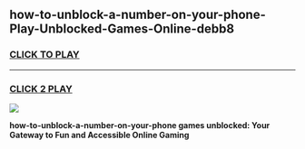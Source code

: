 
## how-to-unblock-a-number-on-your-phone-Play-Unblocked-Games-Online-debb8
<h3>
<a href="https://premium76.site?title=how-to-unblock-a-number-on-your-phone&ref=25A">CLICK TO PLAY</a></h3>
<hr>

<h3>
<a href="https://premium76.site?title=how-to-unblock-a-number-on-your-phone&ref=25A">CLICK 2 PLAY</a>
  
</h3>

<a href="https://premium76.site?title=how-to-unblock-a-number-on-your-phone&ref=25A"><img src="https://clearcache.store/games.png"></a>


**how-to-unblock-a-number-on-your-phone games unblocked: Your Gateway to Fun and Accessible Online Gaming**
